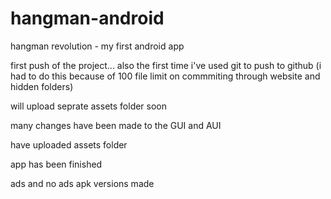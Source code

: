 # hangman-android
hangman revolution - my first android app



 first push of the project... also the first time i've used git to push to github (i had to do this because of 100 file limit on commmiting through website and hidden folders)
 
 will upload seprate assets folder soon
 
 many changes have been made to the GUI and AUI

have uploaded assets folder

app has been finished

ads and no ads apk versions made

